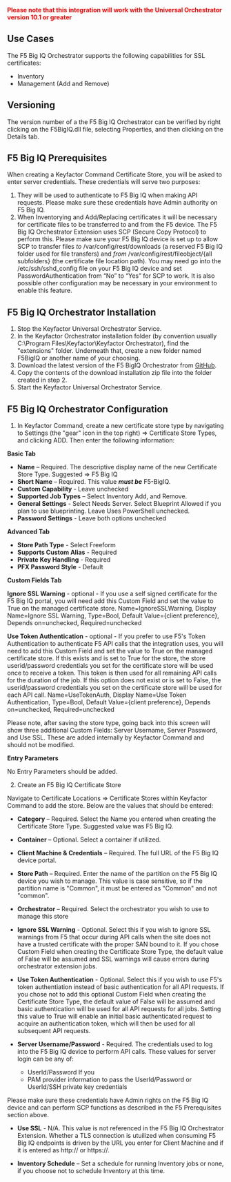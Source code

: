 <span style="color:red">**Please note that this integration will work with the Universal Orchestrator version 10.1 or greater**</span>

## Use Cases

The F5 Big IQ Orchestrator supports the following capabilities for SSL certificates:

- Inventory
- Management (Add and Remove)


## Versioning

The version number of a the F5 Big IQ Orchestrator can be verified by right clicking on the F5BigIQ.dll file, selecting Properties, and then clicking on the Details tab.


## F5 Big IQ Prerequisites

When creating a Keyfactor Command Certificate Store, you will be asked to enter server credentials.  These credentials will serve two purposes:
1. They will be used to authenticate to F5 Big IQ when making API requests.  Please make sure these credentials have Admin authority on F5 Big IQ.
2. When Inventorying and Add/Replacing certificates it will be necessary for certificate files to be transferred to and from the F5 device.  The F5 Big IQ Orchestrator Extension uses SCP (Secure Copy Protocol) to perform this.  Please make sure your F5 Big IQ device is set up to allow SCP to transfer files *to* /var/config/rest/downloads (a reserved F5 Big IQ folder used for file transfers) and *from* /var/config/rest/fileobject/{all subfolders} (the certificate file location path).  You may need go into the /etc/ssh/sshd_config file on your F5 Big IQ device and set PasswordAuthentication from “No” to “Yes” for SCP to work.  It is also possible other configuration may be necessary in your environment to enable this feature.


## F5 Big IQ Orchestrator Installation

1. Stop the Keyfactor Universal Orchestrator Service.
2. In the Keyfactor Orchestrator installation folder (by convention usually C:\Program Files\Keyfactor\Keyfactor Orchestrator), find the "extensions" folder. Underneath that, create a new folder named F5BigIQ or another name of your choosing.
3. Download the latest version of the F5 BigIQ Orchestrator from [GitHub](https://github.com/Keyfactor/f5-bigiq-rest-orchestrator).
4. Copy the contents of the download installation zip file into the folder created in step 2.
5. Start the Keyfactor Universal Orchestrator Service.


## F5 Big IQ Orchestrator Configuration

1. In Keyfactor Command, create a new certificate store type by navigating to Settings (the "gear" icon in the top right) => Certificate Store Types, and clicking ADD.  Then enter the following information:

**Basic Tab**
- **Name** – Required. The descriptive display name of the new Certificate Store Type.  Suggested => F5 Big IQ
- **Short Name** – Required. This value ***must be*** F5-BigIQ.
- **Custom Capability** - Leave unchecked
- **Supported Job Types** – Select Inventory Add, and Remove.
- **General Settings** - Select Needs Server.  Select Blueprint Allowed if you plan to use blueprinting.  Leave Uses PowerShell unchecked.
- **Password Settings** - Leave both options unchecked

**Advanced Tab**
- **Store Path Type** - Select Freeform
- **Supports Custom Alias** - Required
- **Private Key Handling** - Required
- **PFX Password Style** - Default

**Custom Fields Tab**

**Ignore SSL Warning** - optional - If you use a self signed certificate for the F5 Big IQ portal, you will need add this Custom Field and set the value to True on the managed certificate store.  Name=IgnoreSSLWarning, Display Name=Ignore SSL Warning, Type=Bool, Default Value={client preference}, Depends on=unchecked, Required=unchecked

**Use Token Authentication** - optional - If you prefer to use F5's Token Authentication to authenticate F5 API calls that the integration uses, you will need to add this Custom Field and set the value to True on the managed certificate store.  If this exists and is set to True for the store, the store userid/password credentials you set for the certificate store will be used once to receive a token.  This token is then used for all remaining API calls for the duration of the job.  If this option does not exist or is set to False, the userid/password credentials you set on the certificate store will be used for each API call.  Name=UseTokenAuth, Display Name=Use Token Authentication, Type=Bool, Default Value={client preference}, Depends on=unchecked, Required=unchecked

Please note, after saving the store type, going back into this screen will show three additional Custom Fields: Server Username, Server Password, and Use SSL.  These are added internally by Keyfactor Command and should not be modified.

**Entry Parameters**

No Entry Parameters should be added.


2. Create an F5 Big IQ Certificate Store

Navigate to Certificate Locations =\> Certificate Stores within Keyfactor Command to add the store. Below are the values that should be entered:

- **Category** – Required.  Select the Name you entered when creating the Certificate Store Type.  Suggested value was F5 Big IQ.

- **Container** – Optional.  Select a container if utilized.

- **Client Machine & Credentials** – Required.  The full URL of the F5 Big IQ device portal.  
  
- **Store Path** – Required.  Enter the name of the partition on the F5 Big IQ device you wish to manage.  This value is case sensitive, so if the partition name is "Common", it must be entered as "Common" and not "common".

- **Orchestrator** – Required.  Select the orchestrator you wish to use to manage this store

- **Ignore SSL Warning** - Optional.  Select this if you wish to ignore SSL warnings from F5 that occur during API calls when the site does not have a trusted certificate with the proper SAN bound to it.  If you chose Custom Field when creating the Certificate Store Type, the default value of False will be assumed and SSL warnings will cause errors during orchestrator extension jobs.

- **Use Token Authentication** - Optional.  Select this if you wish to use F5's token authentiation instead of basic authentication for all API requests.  If you chose not to add this optional Custom Field when creating the Certificate Store Type, the default value of False will be assumed and basic authentication will be used for all API requests for all jobs.  Setting this value to True will enable an initial basic authenticated request to acquire an authentication token, which will then be used for all subsequent API requests.

- **Server Username/Password** - Required.  The credentials used to log into the F5 Big IQ device to perform API calls.  These values for server login can be any of:
  
  - UserId/Password
  If you
  - PAM provider information to pass the UserId/Password or UserId/SSH private key credentials

Please make sure these credentials have Admin rights on the F5 Big IQ device and can perform SCP functions as described in the F5 Prerequisites section above.

- **Use SSL** - N/A.  This value is not referenced in the F5 Big IQ Orchestrator Extension.  Whether a TLS connection is utuilized when consuming F5 Big IQ endpoints is driven by the URL you enter for Client Machine and if it is entered as http:// or https://.

- **Inventory Schedule** – Set a schedule for running Inventory jobs or none, if you choose not to schedule Inventory at this time.